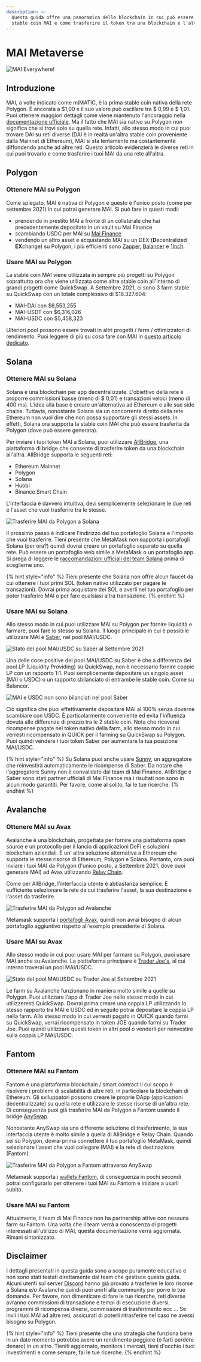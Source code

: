 ```yaml
---
description: >-
  Questa guida offre una panoramica delle blockchain in cui può essere usata la
  stable coin MAI e come trasferire il token tra una blockchain e l'altra.
---
```


# MAI Metaverse

![MAI Everywhere!](.gitbook/assets/screen-shot-2021-09-13-at-1.06.42-pm.png)

## Introduzione

MAI, a volte indicato come miMATIC, è la prima stable coin nativa della rete Polygon. È ancorata a $1,00 e il suo valore può oscillare tra $ 0,99 e $ 1,01. Puoi ottenere maggiori dettagli come viene mantenuto l'ancoraggio nella [documentazione ufficiale](https://docs.mai.finance/stablecoin-economics). Ma il fatto che MAI sia nativo su Polygon non significa che si trovi solo su quella rete. Infatti, allo stesso modo in cui puoi trovare DAI su reti diverse (DAI è in realtà un'altra stable coin proveniente dalla Mainnet di Ethereum), MAI si sta lentamente ma costantemente diffondendo anche ad altre reti. Questo articolo evidenzierà le diverse reti in cui puoi trovarlo e come trasferire i tuoi MAI da una rete all'altra.

## Polygon

### Ottenere MAI su Polygon

Come spiegato, MAI è nativa di Polygon e questo è l'unico posto (come per settembre 2021) in cui potrai generare MAI. Si può fare in questi modi:

* prendendo in prestito MAI a fronte di un collaterale che hai precedentemente depositato in un vault su Mai Finance
* scambiando USDC per MAI su [Mai Finance](https://app.mai.finance/anchor)
* vendendo un altro asset e acquistando MAI su un DEX (**D**ecentralized **EX**change) su Polygon, i più efficienti sono [Zapper](https://zapper.fi/exchange), [Balancer](https://polygon.balancer.fi/#/trade) e [1Inch](https://app.1inch.io/#/137/classic/swap).

### Usare MAI su Polygon

La stable coin MAI viene utilizzata in sempre più progetti su Polygon soprattutto ora che viene utilizzata come altre stable coin all'interno di grandi progetti come QuickSwap. A Settembre 2021, ci sono 3 farm stable su QuickSwap con un totale complessivo di $18.327.604:

* MAI-DAI con $6,553,255
* MAI-USDT con $6,316,026
* MAI-USDC con $5,458,323

Ulteriori pool possono essere trovati in altri progetti / farm / ottimizzatori di rendimento. Puoi leggere di più su cosa fare con MAI in [questo articolo dedicato](tutorial-di-investimento/what-to-do-with-mai-on-polygon.md).

## Solana

### Ottenere MAI su Solana

Solana è una blockchain per app decentralizzate. L'obiettivo della rete è proporre commissioni basse (meno di $ 0,01) e transazioni veloci (meno di 400 ms). L'idea alla base è creare un'alternativa ad Ethereum e alle sue side chains. Tuttavia, nonostante Solana sia un concorrente diretto della rete Ethereum non vuol dire che non possa supportare gli stessi assets. In effetti, Solana ora supporta la stable coin MAI che può essere trasferita da Polygon (dove può essere generata).

Per inviare i tuoi token MAI a Solana, puoi utilizzare [AllBridge](https://allbridge.io), una piattaforma di bridge che consente di trasferire token da una blockchain all'altra. AllBridge supporta le seguenti reti:

* Ethereum Mainnet
* Polygon
* Solana
* Huobi
* Binance Smart Chain

L'interfaccia è davvero intuitiva, devi semplicemente selezionare le due reti e l'asset che vuoi trasferire tra le stesse.

![Trasferire MAI da Polygon a Solana](.gitbook/assets/screen-shot-2021-09-13-at-1.52.23-pm.png)

Il prossimo passo è indicare l'indirizzo del tuo portafoglio Solana e l'importo che vuoi trasferire. Tieni presente che MetaMask non supporta i portafogli Solana (per ora?) quindi dovrai creare un portafoglio separato su quella rete. Può essere un portafoglio web simile a MetaMask o un portafoglio app. Si prega di leggere le [raccomandazioni ufficiali del team Solana](https://docs.solana.com/wallet-guide) prima di sceglierne uno.

{% hint style="info" %}
Tieni presente che Solana non offre alcun faucet da cui ottenere i tuoi primi SOL (token nativo utilizzato per pagare le transazioni). Dovrai prima acquistare dei SOL e averli nel tuo portafoglio per poter trasferire MAI o per fare qualsiasi altra transazione.
{% endhint %}

### Usare MAI su Solana

Allo stesso modo in cui puoi utilizzare MAI su Polygon per fornire liquidità e farmare, puoi fare lo stesso su Solana. Il luogo principale in cui è possibile utilizzare MAI è [Saber](https://app.saber.so), nel pool MAI/USDC.

![Stato del pool MAI/USDC su Saber al Settembre 2021](.gitbook/assets/screen-shot-2021-09-13-at-2.11.10-pm.png)

Una delle cose positive del pool MAI/USDC su Saber è che a differenza dei pool LP (Liquidity Providing) su QuickSwap, non è necessario fornire coppie LP con un rapporto 1:1. Puoi semplicemente depositare un singolo asset (MAI o USDC) o un rapporto sbilanciato di entrambe le stable coin. Come su Balancer.

![MAI e USDC non sono bilanciati nel pool Saber](.gitbook/assets/screen-shot-2021-09-13-at-2.13.51-pm.png)

Ciò significa che puoi effettivamente depositare MAI al 100% senza doverne scambiare con USDC. È particolarmente conveniente ed evita l'influenza dovuta alle differenze di prezzo tra le 2 stable coin. Nota che riceverai ricompense pagate nel token nativo della farm, allo stesso modo in cui verresti ricompensato in QUICK per il farming su QuickSwap su Polygon. Puoi quindi vendere i tuoi token Saber per aumentare la tua posizione MAI/USDC.

{% hint style="info" %}
Su Solana puoi anche usare [Sunny](https://app.sunny.ag), un aggregatore che reinvestirà automaticamente le ricompense di Saber. Da notare che l'aggregatore Sunny non è convalidato dal team di Mai Finance. AllBridge e Saber sono stati partner ufficiali di Mai Finance ma i risultati non sono in alcun modo garantiti. Per favore, come al solito, fai le tue ricerche.
{% endhint %}

## Avalanche

### Ottenere MAI su Avax

Avalanche è una blockchain, progettata per fornire una piattaforma open source e un protocollo per il lancio di applicazioni DeFi e soluzioni blockchain aziendali. È un' altra soluzione alternativa a Ethereum  che supporta le stesse risorse di Ethereum, Polygon e Solana. Pertanto, ora puoi inviare i tuoi MAI da Polygon (l'unico posto, a Settembre 2021, dove puoi generare MAI) ad Avax utilizzando [Relay Chain](https://app.relaychain.com/#/transfer).

Come per AllBridge, l'interfaccia utente è abbastanza semplice. È sufficiente selezionare la rete da cui trasferire l'asset, la sua destinazione e l'asset da trasferire.

![Trasferire MAI da Polygon ad Avalanche](.gitbook/assets/screen-shot-2021-09-13-at-2.52.31-pm.png)

Metamask supporta i [portafogli Avax](https://support.avax.network/en/articles/4626956-how-do-i-set-up-metamask-on-avalanche), quindi non avrai bisogno di alcun portafoglio aggiuntivo rispetto all'esempio precedente di Solana.

### Usare MAI su Avax

Allo stesso modo in cui puoi usare MAI per farmare su Polygon, puoi usare MAI anche su Avalanche. La piattaforma principare è [Trader Joe's](https://www.traderjoexyz.com/#/farm), al cui interno troverai un pool MAI/USDC.

![Stato del pool MAI/USDC su Trader Joe al Settembre 2021](.gitbook/assets/screen-shot-2021-09-13-at-3.07.19-pm.png)

Le farm su Avalanche funzionano in maniera molto simile a quelle su Polygon. Puoi utilizzare l'app di Trader Joe nello stesso modo in cui utilizzeresti QuickSwap. Dovrai prima creare una coppia LP utilizzando lo stesso rapporto tra MAI e USDC ed in seguito potrai depositare la coppia LP nella farm. Allo stesso modo in cui verresti pagato in QUICK quando farmi su QuickSwap, verrai ricompensato in token JOE quando farmi su Trader Joe. Puoi quindi utilizzare questi token in altri pool o venderli per reinvestire sulla coppia LP MAI/USDC.

## Fantom

### Ottenere MAI su Fantom

Fantom è una piattaforma blockchain / smart contract il cui scopo è risolvere i problemi di scalabilità di altre reti, in particolare la blockchain di Ethereum. Gli sviluppatori possono creare le proprie DApp (applicazioni decentralizzate) su quella rete e utilizzare le stesse risorse di un'altra rete. Di conseguenza puoi già trasferire MAI da Polygon a Fantom usando il bridge [AnySwap](https://anyswap.exchange/#/bridge).

Nonostante AnySwap sia una differente soluzione di trasferimento, la sua interfaccia utente è molto simile a quella di AllBridge e Relay Chain. Quando sei su Polygon, dovrai prima connettere il tuo portafoglio MetaMask, quindi selezionare l'asset che vuoi collegare (MAI) e la rete di destinazione (Fantom).

![Trasferire MAI da Polygon a Fantom attraverso AnySwap](.gitbook/assets/image.png)

Metamask supporta i [wallets Fantom](https://docs.fantom.foundation/tutorials/set-up-metamask), di conseguenza in pochi secondi potrai configurarlo per ottenere i tuoi MAI su Fantom e iniziare a usarli subito.

### Usare MAI su Fantom

Attualmente, il team di Mai Finance non ha partnership attive con nessuna farm su Fantom. Una volta che il team verrà a conoscenza di progetti interessati all'utilizzo di MAI, questa documentazione verrà aggiornata. Rimani sintonizzato.

## Disclaimer

I dettagli presentati in questa guida sono a scopo puramente educativo e non sono stati testati direttamente dal team che gestisce questa guida. Alcuni utenti sul server [Discord](https://discord.gg/aRghpvhV) hanno già provato a trasferire le loro risorse a Solana e/o Avalanche quindi puoi unirti alla community per porre le tue domande. Per favore, non dimenticare di fare le tue ricerche, reti diverse avranno commissioni di transazione e tempi di esecuzione diversi, programmi di ricompensa diversi, commissioni di trasferimento ecc ... Se invii i tuoi MAI ad altre reti, assicurati di poterli ritrasferire nel caso ne avessi bisogno su Polygon.

{% hint style="info" %}
Tieni presente che una strategia che funziona bene in un dato momento potrebbe avere un rendimento peggiore (o farti perdere denaro) in un altro. Tieniti aggiornato, monitora i mercati, tieni d'occhio i tuoi investimenti e come sempre, fai le tue ricerche.
{% endhint %}
